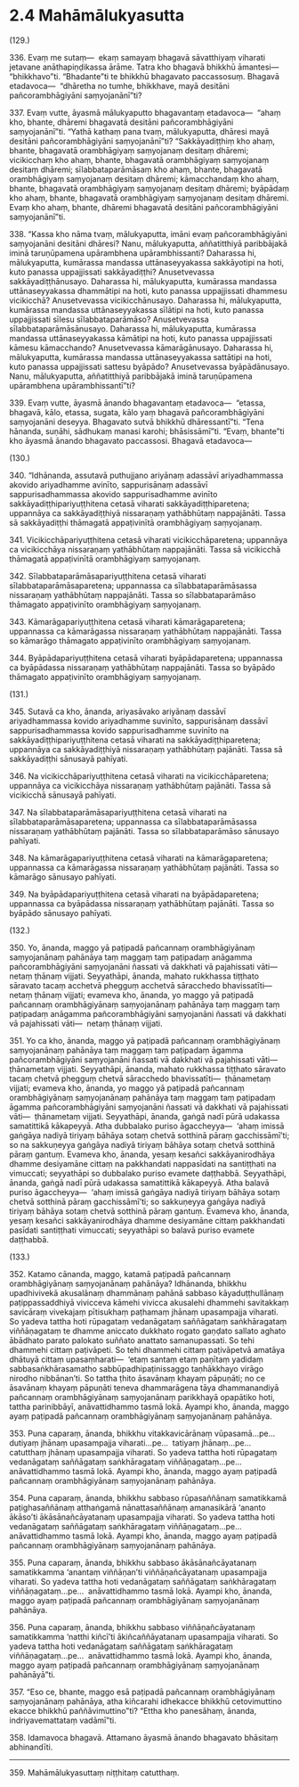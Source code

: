 # 2.4 Mahāmālukyasutta

(129.)

336\. Evaṃ me sutaṃ—  ekaṃ samayaṃ bhagavā sāvatthiyaṃ viharati jetavane anāthapiṇḍikassa ārāme. Tatra kho bhagavā bhikkhū āmantesi—  “bhikkhavo”ti. “Bhadante”ti te bhikkhū bhagavato paccassosuṃ. Bhagavā etadavoca—  “dhāretha no tumhe, bhikkhave, mayā desitāni pañcorambhāgiyāni saṃyojanānī”ti?

337\. Evaṃ vutte, āyasmā mālukyaputto bhagavantaṃ etadavoca—  “ahaṃ kho, bhante, dhāremi bhagavatā desitāni pañcorambhāgiyāni saṃyojanānī”ti. “Yathā kathaṃ pana tvaṃ, mālukyaputta, dhāresi mayā desitāni pañcorambhāgiyāni saṃyojanānī”ti? “Sakkāyadiṭṭhiṃ kho ahaṃ, bhante, bhagavatā orambhāgiyaṃ saṃyojanaṃ desitaṃ dhāremi; vicikicchaṃ kho ahaṃ, bhante, bhagavatā orambhāgiyaṃ saṃyojanaṃ desitaṃ dhāremi; sīlabbataparāmāsaṃ kho ahaṃ, bhante, bhagavatā orambhāgiyaṃ saṃyojanaṃ desitaṃ dhāremi; kāmacchandaṃ kho ahaṃ, bhante, bhagavatā orambhāgiyaṃ saṃyojanaṃ desitaṃ dhāremi; byāpādaṃ kho ahaṃ, bhante, bhagavatā orambhāgiyaṃ saṃyojanaṃ desitaṃ dhāremi. Evaṃ kho ahaṃ, bhante, dhāremi bhagavatā desitāni pañcorambhāgiyāni saṃyojanānī”ti.

338\. “Kassa kho nāma tvaṃ, mālukyaputta, imāni evaṃ pañcorambhāgiyāni saṃyojanāni desitāni dhāresi? Nanu, mālukyaputta, aññatitthiyā paribbājakā iminā taruṇūpamena upārambhena upārambhissanti? Daharassa hi, mālukyaputta, kumārassa mandassa uttānaseyyakassa sakkāyotipi na hoti, kuto panassa uppajjissati sakkāyadiṭṭhi? Anusetvevassa sakkāyadiṭṭhānusayo. Daharassa hi, mālukyaputta, kumārassa mandassa uttānaseyyakassa dhammātipi na hoti, kuto panassa uppajjissati dhammesu vicikicchā? Anusetvevassa vicikicchānusayo. Daharassa hi, mālukyaputta, kumārassa mandassa uttānaseyyakassa sīlātipi na hoti, kuto panassa uppajjissati sīlesu sīlabbataparāmāso? Anusetvevassa sīlabbataparāmāsānusayo. Daharassa hi, mālukyaputta, kumārassa mandassa uttānaseyyakassa kāmātipi na hoti, kuto panassa uppajjissati kāmesu kāmacchando? Anusetvevassa kāmarāgānusayo. Daharassa hi, mālukyaputta, kumārassa mandassa uttānaseyyakassa sattātipi na hoti, kuto panassa uppajjissati sattesu byāpādo? Anusetvevassa byāpādānusayo. Nanu, mālukyaputta, aññatitthiyā paribbājakā iminā taruṇūpamena upārambhena upārambhissantī”ti?

339\. Evaṃ vutte, āyasmā ānando bhagavantaṃ etadavoca—  “etassa, bhagavā, kālo, etassa, sugata, kālo yaṃ bhagavā pañcorambhāgiyāni saṃyojanāni deseyya. Bhagavato sutvā bhikkhū dhāressantī”ti. “Tena hānanda, suṇāhi, sādhukaṃ manasi karohi; bhāsissāmī”ti. “Evaṃ, bhante”ti kho āyasmā ānando bhagavato paccassosi. Bhagavā etadavoca—

(130.)

340\. “Idhānanda, assutavā puthujjano ariyānaṃ adassāvī ariyadhammassa akovido ariyadhamme avinīto, sappurisānaṃ adassāvī sappurisadhammassa akovido sappurisadhamme avinīto sakkāyadiṭṭhipariyuṭṭhitena cetasā viharati sakkāyadiṭṭhiparetena; uppannāya ca sakkāyadiṭṭhiyā nissaraṇaṃ yathābhūtaṃ nappajānāti. Tassa sā sakkāyadiṭṭhi thāmagatā appaṭivinītā orambhāgiyaṃ saṃyojanaṃ.

341\. Vicikicchāpariyuṭṭhitena cetasā viharati vicikicchāparetena; uppannāya ca vicikicchāya nissaraṇaṃ yathābhūtaṃ nappajānāti. Tassa sā vicikicchā thāmagatā appaṭivinītā orambhāgiyaṃ saṃyojanaṃ.

342\. Sīlabbataparāmāsapariyuṭṭhitena cetasā viharati sīlabbataparāmāsaparetena; uppannassa ca sīlabbataparāmāsassa nissaraṇaṃ yathābhūtaṃ nappajānāti. Tassa so sīlabbataparāmāso thāmagato appaṭivinīto orambhāgiyaṃ saṃyojanaṃ.

343\. Kāmarāgapariyuṭṭhitena cetasā viharati kāmarāgaparetena; uppannassa ca kāmarāgassa nissaraṇaṃ yathābhūtaṃ nappajānāti. Tassa so kāmarāgo thāmagato appaṭivinīto orambhāgiyaṃ saṃyojanaṃ.

344\. Byāpādapariyuṭṭhitena cetasā viharati byāpādaparetena; uppannassa ca byāpādassa nissaraṇaṃ yathābhūtaṃ nappajānāti. Tassa so byāpādo thāmagato appaṭivinīto orambhāgiyaṃ saṃyojanaṃ.

(131.)

345\. Sutavā ca kho, ānanda, ariyasāvako ariyānaṃ dassāvī ariyadhammassa kovido ariyadhamme suvinīto, sappurisānaṃ dassāvī sappurisadhammassa kovido sappurisadhamme suvinīto na sakkāyadiṭṭhipariyuṭṭhitena cetasā viharati na sakkāyadiṭṭhiparetena; uppannāya ca sakkāyadiṭṭhiyā nissaraṇaṃ yathābhūtaṃ pajānāti. Tassa sā sakkāyadiṭṭhi sānusayā pahīyati.

346\. Na vicikicchāpariyuṭṭhitena cetasā viharati na vicikicchāparetena; uppannāya ca vicikicchāya nissaraṇaṃ yathābhūtaṃ pajānāti. Tassa sā vicikicchā sānusayā pahīyati.

347\. Na sīlabbataparāmāsapariyuṭṭhitena cetasā viharati na sīlabbataparāmāsaparetena; uppannassa ca sīlabbataparāmāsassa nissaraṇaṃ yathābhūtaṃ pajānāti. Tassa so sīlabbataparāmāso sānusayo pahīyati.

348\. Na kāmarāgapariyuṭṭhitena cetasā viharati na kāmarāgaparetena; uppannassa ca kāmarāgassa nissaraṇaṃ yathābhūtaṃ pajānāti. Tassa so kāmarāgo sānusayo pahīyati.

349\. Na byāpādapariyuṭṭhitena cetasā viharati na byāpādaparetena; uppannassa ca byāpādassa nissaraṇaṃ yathābhūtaṃ pajānāti. Tassa so byāpādo sānusayo pahīyati.

(132.)

350\. Yo, ānanda, maggo yā paṭipadā pañcannaṃ orambhāgiyānaṃ saṃyojanānaṃ pahānāya taṃ maggaṃ taṃ paṭipadaṃ anāgamma pañcorambhāgiyāni saṃyojanāni ñassati vā dakkhati vā pajahissati vāti—  netaṃ ṭhānaṃ vijjati. Seyyathāpi, ānanda, mahato rukkhassa tiṭṭhato sāravato tacaṃ acchetvā phegguṃ acchetvā sāracchedo bhavissatīti—  netaṃ ṭhānaṃ vijjati; evameva kho, ānanda, yo maggo yā paṭipadā pañcannaṃ orambhāgiyānaṃ saṃyojanānaṃ pahānāya taṃ maggaṃ taṃ paṭipadaṃ anāgamma pañcorambhāgiyāni saṃyojanāni ñassati vā dakkhati vā pajahissati vāti—  netaṃ ṭhānaṃ vijjati.

351\. Yo ca kho, ānanda, maggo yā paṭipadā pañcannaṃ orambhāgiyānaṃ saṃyojanānaṃ pahānāya taṃ maggaṃ taṃ paṭipadaṃ āgamma pañcorambhāgiyāni saṃyojanāni ñassati vā dakkhati vā pajahissati vāti—  ṭhānametaṃ vijjati. Seyyathāpi, ānanda, mahato rukkhassa tiṭṭhato sāravato tacaṃ chetvā phegguṃ chetvā sāracchedo bhavissatīti—  ṭhānametaṃ vijjati; evameva kho, ānanda, yo maggo yā paṭipadā pañcannaṃ orambhāgiyānaṃ saṃyojanānaṃ pahānāya taṃ maggaṃ taṃ paṭipadaṃ āgamma pañcorambhāgiyāni saṃyojanāni ñassati vā dakkhati vā pajahissati vāti—  ṭhānametaṃ vijjati. Seyyathāpi, ānanda, gaṅgā nadī pūrā udakassa samatittikā kākapeyyā. Atha dubbalako puriso āgaccheyya—  ‘ahaṃ imissā gaṅgāya nadiyā tiriyaṃ bāhāya sotaṃ chetvā sotthinā pāraṃ gacchissāmī’ti; so na sakkuṇeyya gaṅgāya nadiyā tiriyaṃ bāhāya sotaṃ chetvā sotthinā pāraṃ gantuṃ. Evameva kho, ānanda, yesaṃ kesañci sakkāyanirodhāya dhamme desiyamāne cittaṃ na pakkhandati nappasīdati na santiṭṭhati na vimuccati; seyyathāpi so dubbalako puriso evamete daṭṭhabbā. Seyyathāpi, ānanda, gaṅgā nadī pūrā udakassa samatittikā kākapeyyā. Atha balavā puriso āgaccheyya—  ‘ahaṃ imissā gaṅgāya nadiyā tiriyaṃ bāhāya sotaṃ chetvā sotthinā pāraṃ gacchissāmī’ti; so sakkuṇeyya gaṅgāya nadiyā tiriyaṃ bāhāya sotaṃ chetvā sotthinā pāraṃ gantuṃ. Evameva kho, ānanda, yesaṃ kesañci sakkāyanirodhāya dhamme desiyamāne cittaṃ pakkhandati pasīdati santiṭṭhati vimuccati; seyyathāpi so balavā puriso evamete daṭṭhabbā.

(133.)

352\. Katamo cānanda, maggo, katamā paṭipadā pañcannaṃ orambhāgiyānaṃ saṃyojanānaṃ pahānāya? Idhānanda, bhikkhu upadhivivekā akusalānaṃ dhammānaṃ pahānā sabbaso kāyaduṭṭhullānaṃ paṭippassaddhiyā vivicceva kāmehi vivicca akusalehi dhammehi savitakkaṃ savicāraṃ vivekajaṃ pītisukhaṃ paṭhamaṃ jhānaṃ upasampajja viharati. So yadeva tattha hoti rūpagataṃ vedanāgataṃ saññāgataṃ saṅkhāragataṃ viññāṇagataṃ te dhamme aniccato dukkhato rogato gaṇḍato sallato aghato ābādhato parato palokato suññato anattato samanupassati. So tehi dhammehi cittaṃ paṭivāpeti. So tehi dhammehi cittaṃ paṭivāpetvā amatāya dhātuyā cittaṃ upasaṃharati—  ‘etaṃ santaṃ etaṃ paṇītaṃ yadidaṃ sabbasaṅkhārasamatho sabbūpadhipaṭinissaggo taṇhākkhayo virāgo nirodho nibbānan’ti. So tattha ṭhito āsavānaṃ khayaṃ pāpuṇāti; no ce āsavānaṃ khayaṃ pāpuṇāti teneva dhammarāgena tāya dhammanandiyā pañcannaṃ orambhāgiyānaṃ saṃyojanānaṃ parikkhayā opapātiko hoti, tattha parinibbāyī, anāvattidhammo tasmā lokā. Ayampi kho, ānanda, maggo ayaṃ paṭipadā pañcannaṃ orambhāgiyānaṃ saṃyojanānaṃ pahānāya.

353\. Puna caparaṃ, ānanda, bhikkhu vitakkavicārānaṃ vūpasamā…pe…  dutiyaṃ jhānaṃ upasampajja viharati…pe…  tatiyaṃ jhānaṃ…pe…  catutthaṃ jhānaṃ upasampajja viharati. So yadeva tattha hoti rūpagataṃ vedanāgataṃ saññāgataṃ saṅkhāragataṃ viññāṇagataṃ…pe…  anāvattidhammo tasmā lokā. Ayampi kho, ānanda, maggo ayaṃ paṭipadā pañcannaṃ orambhāgiyānaṃ saṃyojanānaṃ pahānāya.

354\. Puna caparaṃ, ānanda, bhikkhu sabbaso rūpasaññānaṃ samatikkamā paṭighasaññānaṃ atthaṅgamā nānattasaññānaṃ amanasikārā ‘ananto ākāso’ti ākāsānañcāyatanaṃ upasampajja viharati. So yadeva tattha hoti vedanāgataṃ saññāgataṃ saṅkhāragataṃ viññāṇagataṃ…pe…  anāvattidhammo tasmā lokā. Ayampi kho, ānanda, maggo ayaṃ paṭipadā pañcannaṃ orambhāgiyānaṃ saṃyojanānaṃ pahānāya.

355\. Puna caparaṃ, ānanda, bhikkhu sabbaso ākāsānañcāyatanaṃ samatikkamma ‘anantaṃ viññāṇan’ti viññāṇañcāyatanaṃ upasampajja viharati. So yadeva tattha hoti vedanāgataṃ saññāgataṃ saṅkhāragataṃ viññāṇagataṃ…pe…  anāvattidhammo tasmā lokā. Ayampi kho, ānanda, maggo ayaṃ paṭipadā pañcannaṃ orambhāgiyānaṃ saṃyojanānaṃ pahānāya.

356\. Puna caparaṃ, ānanda, bhikkhu sabbaso viññāṇañcāyatanaṃ samatikkamma ‘natthi kiñcī’ti ākiñcaññāyatanaṃ upasampajja viharati. So yadeva tattha hoti vedanāgataṃ saññāgataṃ saṅkhāragataṃ viññāṇagataṃ…pe…  anāvattidhammo tasmā lokā. Ayampi kho, ānanda, maggo ayaṃ paṭipadā pañcannaṃ orambhāgiyānaṃ saṃyojanānaṃ pahānāyā”ti.

357\. “Eso ce, bhante, maggo esā paṭipadā pañcannaṃ orambhāgiyānaṃ saṃyojanānaṃ pahānāya, atha kiñcarahi idhekacce bhikkhū cetovimuttino ekacce bhikkhū paññāvimuttino”ti? “Ettha kho panesāhaṃ, ānanda, indriyavemattataṃ vadāmī”ti.

358\. Idamavoca bhagavā. Attamano āyasmā ānando bhagavato bhāsitaṃ abhinandīti.

---

359\. Mahāmālukyasuttaṃ niṭṭhitaṃ catutthaṃ.
